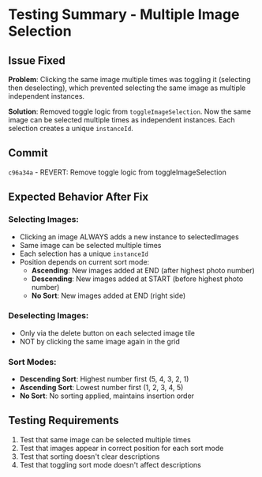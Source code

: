 # Testing Summary - Multiple Image Selection

## Issue Fixed
**Problem**: Clicking the same image multiple times was toggling it (selecting then deselecting), which prevented selecting the same image as multiple independent instances.

**Solution**: Removed toggle logic from `toggleImageSelection`. Now the same image can be selected multiple times as independent instances. Each selection creates a unique `instanceId`.

## Commit
`c96a34a` - REVERT: Remove toggle logic from toggleImageSelection

## Expected Behavior After Fix

### Selecting Images:
- Clicking an image ALWAYS adds a new instance to selectedImages
- Same image can be selected multiple times
- Each selection has a unique `instanceId`
- Position depends on current sort mode:
  - **Ascending**: New images added at END (after highest photo number)
  - **Descending**: New images added at START (before highest photo number)  
  - **No Sort**: New images added at END (right side)

### Deselecting Images:
- Only via the delete button on each selected image tile
- NOT by clicking the same image again in the grid

### Sort Modes:
- **Descending Sort**: Highest number first (5, 4, 3, 2, 1)
- **Ascending Sort**: Lowest number first (1, 2, 3, 4, 5)
- **No Sort**: No sorting applied, maintains insertion order

## Testing Requirements
1. Test that same image can be selected multiple times
2. Test that images appear in correct position for each sort mode
3. Test that sorting doesn't clear descriptions
4. Test that toggling sort mode doesn't affect descriptions

